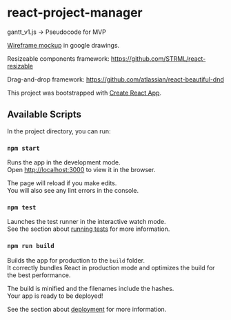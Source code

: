 # react-project-manager

gantt_v1.js -> Pseudocode for MVP

[Wireframe mockup](https://docs.google.com/drawings/d/1ik6u2L2tU6HjCKC-xj1W3ZgOB8zJdJtN8cRIfeixH30/edit?usp=sharing) in google drawings.

Resizeable components framework: https://github.com/STRML/react-resizable

Drag-and-drop framework: https://github.com/atlassian/react-beautiful-dnd

This project was bootstrapped with [Create React App](https://github.com/facebook/create-react-app).

## Available Scripts

In the project directory, you can run:

### `npm start`

Runs the app in the development mode.<br>
Open [http://localhost:3000](http://localhost:3000) to view it in the browser.

The page will reload if you make edits.<br>
You will also see any lint errors in the console.

### `npm test`

Launches the test runner in the interactive watch mode.<br>
See the section about [running tests](https://facebook.github.io/create-react-app/docs/running-tests) for more information.

### `npm run build`

Builds the app for production to the `build` folder.<br>
It correctly bundles React in production mode and optimizes the build for the best performance.

The build is minified and the filenames include the hashes.<br>
Your app is ready to be deployed!

See the section about [deployment](https://facebook.github.io/create-react-app/docs/deployment) for more information.
